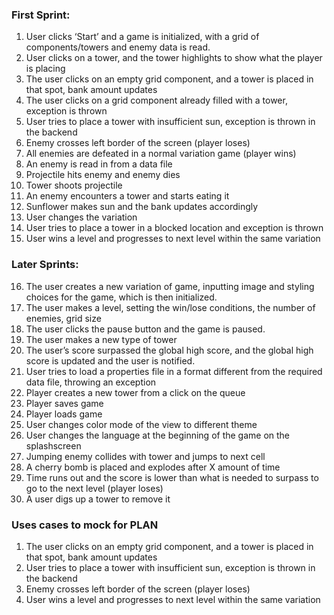 ### First Sprint: 
1. User clicks ‘Start’ and a game is initialized, with a grid of components/towers and enemy data is read. 
2. User clicks on a tower, and the tower highlights to show what the player is placing
3. The user clicks on an empty grid component, and a tower is placed in that spot, bank amount updates 
4. The user clicks on a grid component already filled with a tower, exception is thrown 
5. User tries to place a tower with insufficient sun, exception is thrown in the backend 
6. Enemy crosses left border of the screen (player loses)
7. All enemies are defeated in a normal variation game (player wins)
8. An enemy is read in from a data file 
9. Projectile hits enemy and enemy dies 
10. Tower shoots projectile 
11. An enemy encounters a tower and starts eating it 
12. Sunflower makes sun and the bank updates accordingly 
13. User changes the variation
14. User tries to place a tower in a blocked location and exception is thrown
15. User wins a level and progresses to next level within the same variation

### Later Sprints: 
16. The user creates a new variation of game, inputting image and styling choices for the game, which is then initialized. 
17. The user makes a level, setting the win/lose conditions, the number of enemies, grid size
18. The user clicks the pause button and the game is paused.
19. The user makes a new type of tower
20. The user’s score surpassed the global high score, and the global high score is updated and the user is notified.  
21. User tries to load a properties file in a format different from the required data file, throwing an exception
22. Player creates a new tower from a click on the queue
23. Player saves game 
24. Player loads game 
25. User changes color mode of the view to different theme
26. User changes the language at the beginning of the game on the splashscreen
27. Jumping enemy collides with tower and jumps to next cell
28. A cherry bomb is placed and explodes after X amount of time
29. Time runs out and the score is lower than what is needed to surpass to go to the next level (player loses)
30. A user digs up a tower to remove it

### Uses cases to mock for PLAN
1. The user clicks on an empty grid component, and a tower is placed in that spot, bank amount updates 
2. User tries to place a tower with insufficient sun, exception is thrown in the backend 
3. Enemy crosses left border of the screen (player loses)
4. User wins a level and progresses to next level within the same variation